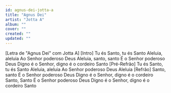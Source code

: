 ```yaml
---
id: agnus-dei-jotta-a
title: "Agnus Dei"
artist: "Jotta A"
album: ""
cover: ""
created: ""
updated: ""
---
```


[Letra de "Agnus Dei" com Jotta A]
[Intro]
Tu és Santo, tu és Santo
Aleluia, aleluia
Ao Senhor poderoso Deus
Aleluia, santo, santo
É o Senhor poderoso Deus
Digno é o Senhor, digno é o cordeiro
Santo
[Pré-Refrão]
Tu és Santo, tu és Santo
Aleluia, aleluia
Ao Senhor poderoso Deus
Aleluia
[Refrão]
Santo, santo
É o Senhor poderoso Deus
Digno é o Senhor, digno é o cordeiro
Santo, Santo
É o Senhor poderoso Deus
Digno é o Senhor, digno é o cordeiro
Santo